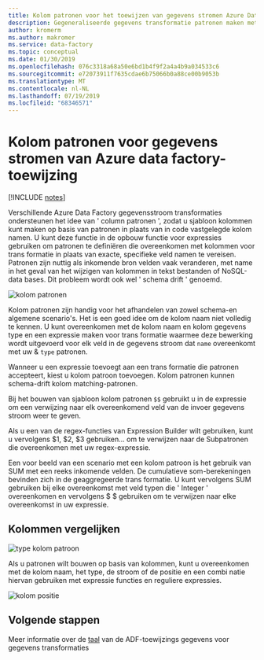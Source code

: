 ```yaml
---
title: Kolom patronen voor het toewijzen van gegevens stromen Azure Data Factory
description: Gegeneraliseerde gegevens transformatie patronen maken met behulp van Azure Data Factory kolom patronen in de toewijzing van gegevens stromen
author: kromerm
ms.author: makromer
ms.service: data-factory
ms.topic: conceptual
ms.date: 01/30/2019
ms.openlocfilehash: 076c3318a68a50e6bd1b4f9f2a4a4b9a034533c6
ms.sourcegitcommit: e72073911f7635cdae6b75066b0a88ce00b9053b
ms.translationtype: MT
ms.contentlocale: nl-NL
ms.lasthandoff: 07/19/2019
ms.locfileid: "68346571"
---
```

# <a name="azure-data-factory-mapping-data-flows-column-patterns"></a>Kolom patronen voor gegevens stromen van Azure data factory-toewijzing

[!INCLUDE [notes](../../includes/data-factory-data-flow-preview.md)]

Verschillende Azure Data Factory gegevensstroom transformaties ondersteunen het idee van ' column patronen ', zodat u sjabloon kolommen kunt maken op basis van patronen in plaats van in code vastgelegde kolom namen. U kunt deze functie in de opbouw functie voor expressies gebruiken om patronen te definiëren die overeenkomen met kolommen voor trans formatie in plaats van exacte, specifieke veld namen te vereisen. Patronen zijn nuttig als inkomende bron velden vaak veranderen, met name in het geval van het wijzigen van kolommen in tekst bestanden of NoSQL-data bases. Dit probleem wordt ook wel ' schema drift ' genoemd.

![kolom patronen](media/data-flow/columnpattern2.png "Kolom patronen")

Kolom patronen zijn handig voor het afhandelen van zowel schema-en algemene scenario's. Het is een goed idee om de kolom naam niet volledig te kennen. U kunt overeenkomen met de kolom naam en kolom gegevens type en een expressie maken voor trans formatie waarmee deze bewerking wordt uitgevoerd voor elk veld in de gegevens stroom dat `name` overeenkomt met uw  &  `type` patronen.

Wanneer u een expressie toevoegt aan een trans formatie die patronen accepteert, kiest u kolom patroon toevoegen. Kolom patronen kunnen schema-drift kolom matching-patronen.

Bij het bouwen van sjabloon kolom patronen `$$` gebruikt u in de expressie om een verwijzing naar elk overeenkomend veld van de invoer gegevens stroom weer te geven.

Als u een van de regex-functies van Expression Builder wilt gebruiken, kunt u vervolgens $1, $2, $3 gebruiken... om te verwijzen naar de Subpatronen die overeenkomen met uw regex-expressie.

Een voor beeld van een scenario met een kolom patroon is het gebruik van SUM met een reeks inkomende velden. De cumulatieve som-berekeningen bevinden zich in de geaggregeerde trans formatie. U kunt vervolgens SUM gebruiken bij elke overeenkomst met veld typen die ' Integer ' overeenkomen en vervolgens $ $ gebruiken om te verwijzen naar elke overeenkomst in uw expressie.

## <a name="match-columns"></a>Kolommen vergelijken
![type kolom patroon](media/data-flow/pattern2.png "Patroon typen")

Als u patronen wilt bouwen op basis van kolommen, kunt u overeenkomen met de kolom naam, het type, de stroom of de positie en een combi natie hiervan gebruiken met expressie functies en reguliere expressies.

![kolom positie](media/data-flow/position.png "Kolom positie")

## <a name="next-steps"></a>Volgende stappen
Meer informatie over de [taal](https://aka.ms/dataflowexpressions) van de ADF-toewijzings gegevens voor gegevens transformaties
